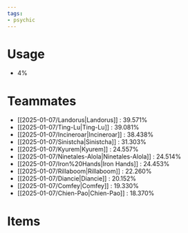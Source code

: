```yaml
---
tags:
- psychic
---
```

# Usage
- 4%
# Teammates
- [[2025-01-07/Landorus|Landorus]] : 39.571%
- [[2025-01-07/Ting-Lu|Ting-Lu]] : 39.081%
- [[2025-01-07/Incineroar|Incineroar]] : 38.438%
- [[2025-01-07/Sinistcha|Sinistcha]] : 31.303%
- [[2025-01-07/Kyurem|Kyurem]] : 24.557%
- [[2025-01-07/Ninetales-Alola|Ninetales-Alola]] : 24.514%
- [[2025-01-07/Iron%20Hands|Iron Hands]] : 24.453%
- [[2025-01-07/Rillaboom|Rillaboom]] : 22.260%
- [[2025-01-07/Diancie|Diancie]] : 20.152%
- [[2025-01-07/Comfey|Comfey]] : 19.330%
- [[2025-01-07/Chien-Pao|Chien-Pao]] : 18.370%
# Items